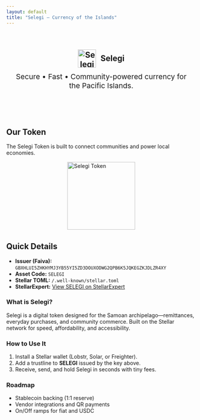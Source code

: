 ```yaml
---
layout: default
title: "Selegi — Currency of the Islands"
---
```


<!-- Hero Section -->
<section class="hero" style="text-align:center; padding:3rem 1rem;">
  <h1 style="display:flex; align-items:center; justify-content:center; gap:12px; margin:0;">
    <img src="{{ '/assets/images/token.png' | relative_url }}?v={{ site.time | date: '%s' }}"
         alt="Selegi Token"
         style="height:48px; width:auto; vertical-align:middle;">
    <span>Selegi</span>
  </h1>
  <p style="color:var(--muted); font-size:1.2rem; margin-top:.75rem;">
    Secure • Fast • Community-powered currency for the Pacific Islands.
  </p>
</section>

<!-- Token Card -->
<div class="card" style="max-width:700px; margin:2rem auto;">
  <h2>Our Token</h2>
  <p>
    The Selegi Token is built to connect communities and power local economies.
  </p>
  <img src="{{ '/assets/images/token.png' | relative_url }}?v={{ site.time | date: '%s' }}"
       alt="Selegi Token" width="180" style="display:block; margin:1rem auto;">
</div>

## Quick Details
- **Issuer (Faiva):** `GBXHLUI5ZHKHYMJ3YB55YI5ZD3DOUXODWG2QPB6K5JQKEGZKJDLZR4XY`  
- **Asset Code:** `SELEGI`  
- **Stellar TOML:** `/.well-known/stellar.toml`  
- **StellarExpert:** [View SELEGI on StellarExpert](https://stellar.expert/explorer/public/asset/SELEGI-GBXHLUI5ZHKHYMJ3YB55YI5ZD3DOUXODWG2QPB6K5JQKEGZKJDLZR4XY)

### What is Selegi?
Selegi is a digital token designed for the Samoan archipelago—remittances, everyday purchases, and community commerce. Built on the Stellar network for speed, affordability, and accessibility.

### How to Use It
1. Install a Stellar wallet (Lobstr, Solar, or Freighter).  
2. Add a trustline to **SELEGI** issued by the key above.  
3. Receive, send, and hold Selegi in seconds with tiny fees.  

### Roadmap
- Stablecoin backing (1:1 reserve)  
- Vendor integrations and QR payments  
- On/Off ramps for fiat and USDC
